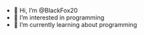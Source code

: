 - 👋 Hi, I’m @BlackFox20
- 👀 I’m interested in programming
- 🌱 I’m currently learning about programming

<!---
BlackFox20/BlackFox20 is a ✨ special ✨ repository because its `README.md` (this file) appears on your GitHub profile.
You can click the Preview link to take a look at your changes.
--->
